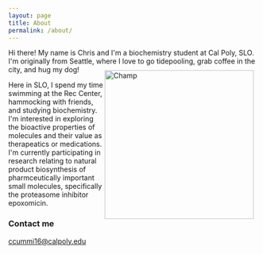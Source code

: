 ```yaml
---
layout: page
title: About
permalink: /about/
---
```


Hi there! My name is Chris and I'm a biochemistry student at Cal Poly, SLO. I'm originally from Seattle, where I love to go tidepooling, grab coffee in the city, and hug my dog!
<img src="{{site.baseurl}}/images/IMG_2785.jpeg" alt="Champ" width="300" style="float: right; margin-top: 10px; margin-right: 10px" />

Here in SLO, I spend my time swimming at the Rec Center, hammocking with friends, and studying biochemistry. I'm interested in exploring the bioactive properties of molecules and their value as therapeatics or medications. I'm currently participating in research relating to natural product biosynthesis of pharmceutically important small molecules, specifically the proteasome inhibitor epoxomicin.




### Contact me

[ccummi16@calpoly.edu](mailto:ccummi16@calpoly.edu)
